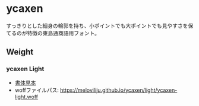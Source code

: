 # ycaxen
すっきりとした細身の輪郭を持ち、小ポイントでも大ポイントでも見やすさを保てるのが特徴の東島通商語用フォント。

## Weight
### ycaxen Light
- [書体見本](./light/glyph.html)
- woffファイルパス: https://meloviliju.github.io/ycaxen/light/ycaxen-light.woff